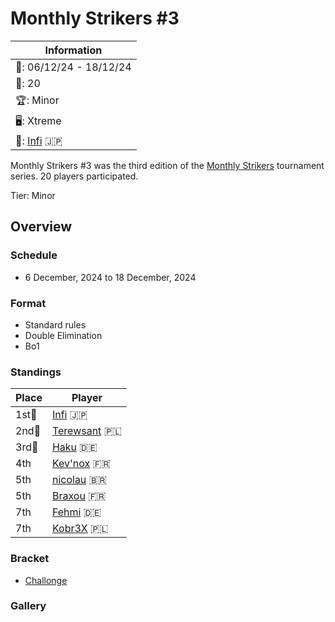 # Monthly Strikers #3 

|Information|
|-|
|:calendar:: 06/12/24 - 18/12/24|
|:busts_in_silhouette:: 20|
|:trophy:: Minor|
|:desktop_computer:: Xtreme|
|:1st_place_medal:: [Infi](../../players/japanese/infi.md) :jp:|

Monthly Strikers #3 was the third edition of the [Monthly Strikers](monthlymain.md) tournament series.
20 players participated. 

Tier: Minor

## Overview

### Schedule
- 6 December, 2024 to 18 December, 2024

### Format
- Standard rules
- Double Elimination
- Bo1

### Standings

|Place|Player|
|-|-|
|1st:1st_place_medal:|[Infi](../../players/japanese/infi.md) :jp:||
|2nd:2nd_place_medal:|[Terewsant](../../players/polish/terewsant.md) :poland:|
|3rd:3rd_place_medal:|[Haku](../../players/german/haku.md) :de:|
|4th|[Kev'nox](../../players/french/kevnox.md) :fr:|
|5th|[nicolau](../../players/brazilian/nicolau.md) :brazil:|
|5th|[Braxou](../../players/french/braxou.md) :fr:|
|7th|[Fehmi](../../players/german/fehmi.md) :de:|
|7th|[Kobr3X](../../players/polish/kobr3x.md) :poland:|

### Bracket

- [Challonge](https://challonge.com/qnelw451)

### Gallery